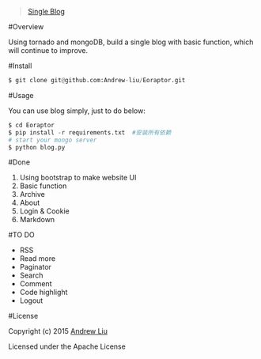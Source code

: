 

> [Single Blog](http://andrewliu.in)

#Overview

Using tornado and mongoDB, build a single blog with basic function, which will continue to improve.

#Install 

```py
$ git clone git@github.com:Andrew-liu/Eoraptor.git
```

#Usage

You can use blog simply, just to do below:

```py
$ cd Eoraptor
$ pip install -r requirements.txt  #安装所有依赖
# start your mongo server
$ python blog.py
```



#Done

1. Using bootstrap to make website UI
2. Basic function
3. Archive
4. About
5. Login & Cookie
6. Markdown

#TO DO

- RSS
- Read more
- Paginator
- Search
- Comment
- Code highlight
- Logout


#License

Copyright (c) 2015 [Andrew Liu](http://andrewliu.in)

Licensed under the Apache License

